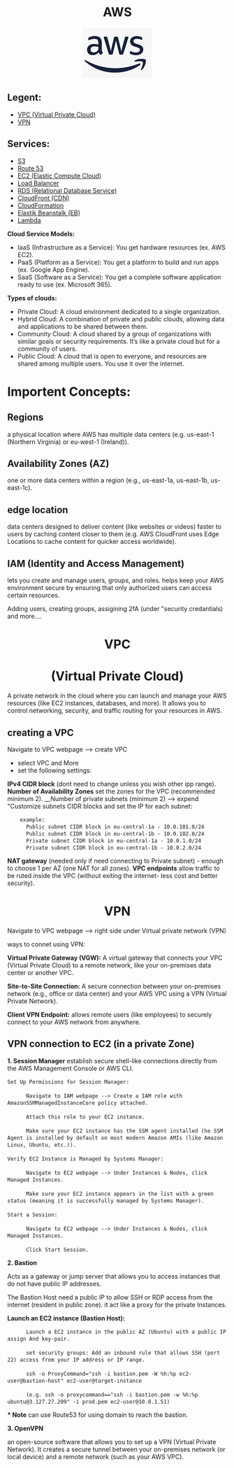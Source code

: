 <div align="center">

# **AWS**

![AWS](./pic/aws.gif)
</div>

## Legent:

   * [VPC (Virtual Private Cloud)](#VPC)
   * [VPN](#VPN)


## Services:

   * [S3](./files/s3.md)
   * [Route 53](./files/route53.md)
   * [EC2 (Elastic Compute Cloud)](./files/ec2.md)
   * [Load Balancer](./files/LoadBalancer.md)
   * [RDS (Relational Database Service)](./files/RDS.md)
   * [CloudFront (CDN)](./files/CDN.md)
   * [CloudFormation](./files/cloudFormation.md)
   * [Elastik Beanstalk (EB)](./files/beanstalk.md)
   * [Lambda](./files/lambda.md)

__Cloud Service Models:__ 

  * IaaS (Infrastructure as a Service): You get hardware resources (ex. AWS EC2).
  * PaaS (Platform as a Service): You get a platform to build and run apps (ex. Google App Engine).
  * SaaS (Software as a Service): You get a complete software application ready to use (ex. Microsoft 365).

__Types of clouds:__

  * Private Cloud: A cloud environment dedicated to a single organization.
  * Hybrid Cloud: A combination of private and public clouds, allowing data and applications to be shared between them.
  * Community Cloud: A cloud shared by a group of organizations with similar goals or security requirements. It’s like a private cloud but for a community of users.
  * Public Cloud: A cloud that is open to everyone, and resources are shared among multiple users. You use it over the internet.

# Importent Concepts:

## Regions 

a physical location where AWS has multiple data centers (e.g. us-east-1 (Northern Virginia) or eu-west-1 (Ireland)).

## Availability Zones (AZ)

one or more data centers within a region (e.g., us-east-1a, us-east-1b, us-east-1c).

## edge location

data centers designed to deliver content (like websites or videos) faster to users by caching content closer to them (e.g. AWS CloudFront uses Edge Locations to cache content for quicker access worldwide).

## IAM (Identity and Access Management) 

lets you create and manage users, groups, and roles. helps keep your AWS environment secure by ensuring that only authorized users can access certain resources.

Adding users, creating groups, assigining 2fA (under "security credantials) and more....

<div align="center">

# **VPC**
# (Virtual Private Cloud)
</div>

 A private network in the cloud where you can launch and manage your AWS resources (like EC2 instances, databases, and more). It allows you to control networking, security, and traffic routing for your resources in AWS.

 ## creating a VPC

 Navigate to VPC webpage --> create VPC

  * select VPC and More
  * set the following settings:

  __IPv4 CIDR block__ (dont need to change unless you wish other ipp range).
  __Number of Availability Zones__ set the zones for the VPC (recommended minimum 2).
  __Number of private subnets (minimum 2) --> expend "Customize subnets CIDR blocks and set the IP for each subnet:

        example: 
          Public subnet CIDR block in eu-central-1a - 10.0.101.0/24
          Public subnet CIDR block in eu-central-1b - 10.0.102.0/24 
          Private subnet CIDR block in eu-central-1a - 10.0.1.0/24
          Private subnet CIDR block in eu-central-1b - 10.0.2.0/24

  __NAT gateway__ (needed only if need connecting to Private subnet) - enough to choose 1 per AZ (one NAT for all zones).
  __VPC endpoints__ allow traffic to be ruted inside the VPC (without exiting the internet- less cost and better security).



<div align="center">

# **VPN**
</div>

Navigate to VPC webpage --> right side under Virtual private network (VPN)

ways to connet using VPN:

  __Virtual Private Gateway (VGW):__ A virtual gateway that connects your VPC (Virtual Private Cloud) to a remote network, like your on-premises data center or another VPC.
  
  __Site-to-Site Connection:__ A secure connection between your on-premises network (e.g., office or data center) and your AWS VPC using a VPN (Virtual Private Network).
  
  __Client VPN Endpoint:__ allows remote users (like employees) to securely connect to your AWS network from anywhere.

## VPN connection to EC2 (in a private Zone)

__1. Session Manager__ establish secure shell-like connections directly from the AWS Management Console or AWS CLI.

    Set Up Permissions for Session Manager:

          Navigate to IAM webpage --> Create a IAM role with AmazonSSMManagedInstanceCore policy attached.

          Attach this role to your EC2 instance.

          Make sure your EC2 instance has the SSM agent installed (he SSM Agent is installed by default on most modern Amazon AMIs (like Amazon Linux, Ubuntu, etc.)).
    
    Verify EC2 Instance is Managed by Systems Manager:

          Navigate to EC2 webpage --> Under Instances & Nodes, click Managed Instances.

          Make sure your EC2 instance appears in the list with a green status (meaning it is successfully managed by Systems Manager).
          
    Start a Session:

          Navigate to EC2 webpage --> Under Instances & Nodes, click Managed Instances.

          Click Start Session.

  __2. Bastion__

  Acts as a gateway or jump server that allows you to access instances that do not have public IP addresses.

  The Bastion Host need a public IP to allow SSH or RDP access from the internet (resident in public zone). it act like a proxy for the private Instances.

  __Launch an EC2 instance (Bastion Host):__

          Launch a EC2 instance in the public AZ (Ubuntu) with a public IP assign And key-pair.

          set security groups: Add an inbound rule that allows SSH (port 22) access from your IP address or IP range.

          ssh -o ProxyCommand="ssh -i bastion.pem -W %h:%p ec2-user@bastion-host" ec2-user@target-instance

          (e.g. ssh -o proxycommand=="ssh -i bastion.pem -w %h:%p ubuntu@3.127.27.209" -i prod.pem ec2-user@10.0.1.51)

  __* Note__ can use Route53 for using domain to reach the bastion.

__3. OpenVPN__ 

an open-source software that allows you to set up a VPN (Virtual Private Network). It creates a secure tunnel between your on-premises network (or local device) and a remote network (such as your AWS VPC).


          
